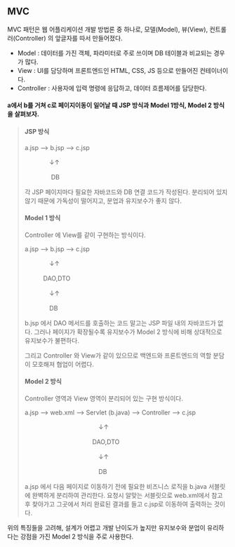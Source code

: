 ## MVC

MVC 패턴은 웹 어플리케이션 개발 방법론 중 하나로, 모델(Model), 뷰(View), 컨트롤러(Controller) 의 앞글자를 따서 만들어졌다.

- Model : 데이터를 가진 객체, 파라미터로 주로 쓰이며 DB 테이블과 비교되는 경우가 많다.
- View : UI를 담당하며 프론트엔드인 HTML, CSS, JS 등으로 만들어진 컨테이너이다.
- Controller : 사용자에 입력 명령에 응답하고, 데이터 흐름제어를 담당한다.



#### a에서 b를 거쳐 c로 페이지이동이 일어날 때 JSP 방식과 Model 1방식, Model 2 방식을 살펴보자.

> #### JSP 방식
>
> a.jsp --> b.jsp --> c.jsp
>
> 　　　　↓↑
>
> 　　　　 DB
>
> 각 JSP 페이지마다 필요한 자바코드와 DB 연결 코드가 작성된다. 분리되어 있지 않기 때문에 가독성이 떨어지고, 분업과 유지보수가 좋지 않다.
>
> 
>
> #### Model 1 방식
>
> Controller 에 View를 같이 구현하는 방식이다.
>
> a.jsp --> b.jsp --> c.jsp
>
> 　　　　↓↑
>
> 　　　DAO,DTO
>
> 　　　　↓↑
>
> 　　　　DB
>
> b.jsp 에서 DAO 메서드를 호출하는 코드 말고는 JSP 파일 내의 자바코드가 없다. 그러나 페이지가 확장될수록 유지보수가 Model 2 방식에 비해 상대적으로 유지보수가 불편하다. 
>
> 그리고 Controller 와 View가 같이 있으므로 백엔드와 프론트엔드의 역할 분담이 모호해져 협업이 어렵다.
>
> 
>
> #### Model 2 방식
>
> Controller 영역과 View 영역이 분리되어 있는 구현 방식이다.
>
> a.jsp --> web.xml --> Servlet (b.java) --> Controller --> c.jsp
>
> 　　　　　　　　　　　　↓↑
>
> 　　　　　　　　　　　DAO,DTO
>
> 　　　　　　　　　　　　↓↑
>
> 　　　　　　　　　　　　DB
>
> a.jsp 에서 다음 페이지로 이동하기 전에 필요한 비즈니스 로직을 b.java 서블릿에 완벽하게 분리하여 관리한다. 요청시 알맞는 서블릿으로  web.xml에서 참고 후 찾아가고 그곳에서 처리 완료된 결과를 들고 c.jsp로 이동하여 출력하는 것이다.



위의 특징들을 고려해, 설계가 어렵고 개발 난이도가 높지만 유지보수와 분업이 유리하다는 강점을 가진 Model 2 방식을 주로 사용한다.
